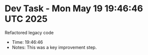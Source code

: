 # Dev Task - Mon May 19 19:46:46 UTC 2025
Refactored legacy code
- Time: 19:46:46
- Notes: This was a key improvement step.
